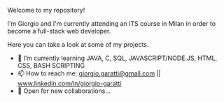 Welcome to my repository!

I'm Giorgio and I'm currently attending an ITS course in Milan in order to become a full-stack web developer.

Here you can take a look at some of my projects.

- 🌱 I’m currently learning JAVA, C, SQL, JAVASCRIPT/NODE.JS, HTML, CSS, BASH SCRIPTING
- 📫 How to reach me: giorgio.garatti@gmail.com || www.linkedin.com/in/giorgio-garatti
- 💬 Open for new collaborations...
